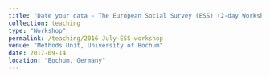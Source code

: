 ```yaml
---
title: "Date your data - The European Social Survey (ESS) (2-day Workshop, taught in German, September 2017)"
collection: teaching
type: "Workshop"
permalink: /teaching/2016-July-ESS-workshop
venue: "Methods Unit, University of Bochum"
date: 2017-09-14
location: "Bochum, Germany"
---
```

